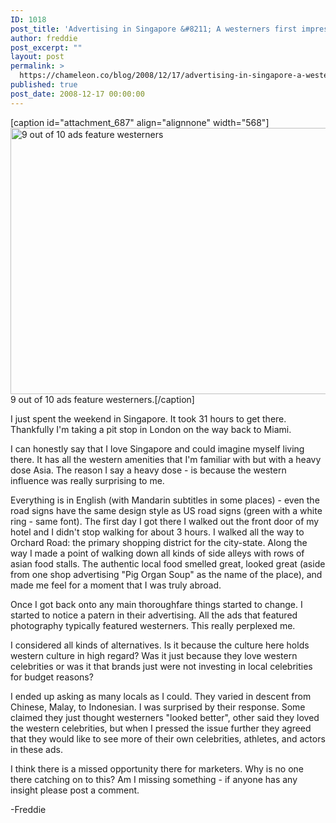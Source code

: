 ```yaml
---
ID: 1018
post_title: 'Advertising in Singapore &#8211; A westerners first impression&#8230;'
author: freddie
post_excerpt: ""
layout: post
permalink: >
  https://chameleon.co/blog/2008/12/17/advertising-in-singapore-a-westerners-first-impression/
published: true
post_date: 2008-12-17 00:00:00
---
```

[caption id="attachment_687" align="alignnone" width="568"]<a href="https://takemetoyourleader.com/wp-content/uploads/2008/12/63886513_489e418597.jpg"><img class="size-full wp-image-687" title="shopping singapore orchard road" src="https://takemetoyourleader.com/wp-content/uploads/2008/12/63886513_489e418597.jpg" alt="9 out of 10 ads feature westerners" width="568" height="426" /></a> 9 out of 10 ads feature westerners.[/caption]

I just spent the weekend in Singapore. It took 31 hours to get there. Thankfully I'm taking a pit stop in London on the way back to Miami.

I can honestly say that I love Singapore and could imagine myself living there. It has all the western amenities that I'm familiar with but with a heavy dose Asia. The reason I say a heavy dose - is because the western influence was really surprising to me.

Everything is in English (with Mandarin subtitles in some places) - even the road signs have the same design style as US road signs (green with a white ring - same font). The first day I got there I walked out the front door of my hotel and I didn't stop walking for about 3 hours. I walked all the way to Orchard Road: the primary shopping district for the city-state. Along the way I made a point of walking down all kinds of side alleys with rows of asian food stalls. The authentic local food smelled great, looked great (aside from one shop advertising "Pig Organ Soup" as the name of the place), and made me feel for a moment that I was truly abroad.

Once I got back onto any main thoroughfare things started to change. I started to notice a patern in their advertising. All the ads that featured photography typically featured westerners. This really perplexed me.

I considered all kinds of alternatives. Is it because the culture here holds western culture in high regard? Was it just because they love western celebrities or was it that brands just were not investing in local celebrities for budget reasons?

I ended up asking as many locals as I could. They varied in descent from Chinese, Malay, to Indonesian. I was surprised by their response. Some claimed they just thought westerners "looked better", other said they loved the western celebrities, but when I pressed the issue further they agreed that they would like to see more of their own celebrities, athletes, and actors in these ads.

I think there is a missed opportunity there for marketers. Why is no one there catching on to this? Am I missing something - if anyone has any insight please post a comment.

-Freddie